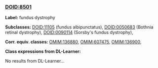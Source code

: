 
### [DOID:8501](http://purl.obolibrary.org/obo/DOID_8501)
**Label:** fundus dystrophy

**Subclasses:** [DOID:11105](http://purl.obolibrary.org/obo/DOID_11105) (fundus albipunctatus), [DOID:0050683](http://purl.obolibrary.org/obo/DOID_0050683) (Bothnia retinal dystrophy), [DOID:0090114](http://purl.obolibrary.org/obo/DOID_0090114) (Sorsby's fundus dystrophy), 

**Corr. equiv. classes:** [OMIM:136880](http://purl.obolibrary.org/obo/OMIM_136880), [OMIM:607475](http://purl.obolibrary.org/obo/OMIM_607475), [OMIM:136900](http://purl.obolibrary.org/obo/OMIM_136900), 

**Class expressions from DL-Learner:**

No results from DL-Learner...



